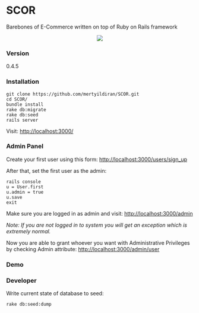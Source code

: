 # SCOR

Barebones of E-Commerce written on top of Ruby on Rails framework

<p align="center"><img src="https://raw.githubusercontent.com/mertyildiran/SCOR/master/public/images/scor-logo.png"></p>

### Version

0.4.5

### Installation

```Shell
git clone https://github.com/mertyildiran/SCOR.git
cd SCOR/
bundle install
rake db:migrate
rake db:seed
rails server
```

Visit: [http://localhost:3000/](http://localhost:3000/)

### Admin Panel

Create your first user using this form: [http://localhost:3000/users/sign_up](http://localhost:3000/users/sign_up)

After that, set the first user as the admin:

```Shell
rails console
u = User.first
u.admin = true
u.save
exit
```

Make sure you are logged in as admin and visit: [http://localhost:3000/admin](http://localhost:3000/admin)

*Note: If you are not logged in to system you will get an exception which is extremely normal.*

Now you are able to grant whoever you want with Administrative Privileges by checking Admin attribute: [http://localhost:3000/admin/user](http://localhost:3000/admin/user)

### Demo

### Developer

Write current state of database to seed:

```Shell
rake db:seed:dump
```
